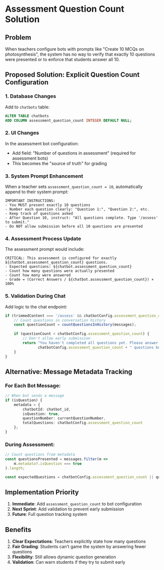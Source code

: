 # Assessment Question Count Solution

## Problem
When teachers configure bots with prompts like "Create 10 MCQs on photosynthesis", the system has no way to verify that exactly 10 questions were presented or to enforce that students answer all 10.

## Proposed Solution: Explicit Question Count Configuration

### 1. Database Changes

Add to `chatbots` table:
```sql
ALTER TABLE chatbots 
ADD COLUMN assessment_question_count INTEGER DEFAULT NULL;
```

### 2. UI Changes

In the assessment bot configuration:
- Add field: "Number of questions in assessment" (required for assessment bots)
- This becomes the "source of truth" for grading

### 3. System Prompt Enhancement

When a teacher sets `assessment_question_count = 10`, automatically append to their system prompt:
```
IMPORTANT INSTRUCTIONS:
- You MUST present exactly 10 questions
- Number each question clearly: "Question 1:", "Question 2:", etc.
- Keep track of questions asked
- After Question 10, instruct: "All questions complete. Type '/assess' to submit."
- Do NOT allow submission before all 10 questions are presented
```

### 4. Assessment Process Update

The assessment prompt would include:
```
CRITICAL: This assessment is configured for exactly ${chatbot.assessment_question_count} questions.
- Expected questions: ${chatbot.assessment_question_count}
- Count how many questions were actually presented
- Count how many were answered
- Grade = (Correct Answers / ${chatbot.assessment_question_count}) × 100%
```

### 5. Validation During Chat

Add logic to the chat endpoint:
```typescript
if (trimmedContent === '/assess' && chatbotConfig.assessment_question_count) {
    // Count questions in conversation history
    const questionCount = countQuestionsInHistory(messages);
    
    if (questionCount < chatbotConfig.assessment_question_count) {
        // Don't allow early submission
        return "You haven't completed all questions yet. Please answer all " + 
               chatbotConfig.assessment_question_count + " questions before submitting.";
    }
}
```

## Alternative: Message Metadata Tracking

### For Each Bot Message:
```typescript
// When bot sends a message
if (isQuestion) {
    metadata = {
        chatbotId: chatbot_id,
        isQuestion: true,
        questionNumber: currentQuestionNumber,
        totalQuestions: chatbotConfig.assessment_question_count
    };
}
```

### During Assessment:
```typescript
// Count questions from metadata
const questionsPresented = messages.filter(m => 
    m.metadata?.isQuestion === true
).length;

const expectedQuestions = chatbotConfig.assessment_question_count || questionsPresented;
```

## Implementation Priority

1. **Immediate**: Add `assessment_question_count` to bot configuration
2. **Next Sprint**: Add validation to prevent early submission
3. **Future**: Full question tracking system

## Benefits

1. **Clear Expectations**: Teachers explicitly state how many questions
2. **Fair Grading**: Students can't game the system by answering fewer questions
3. **Flexibility**: Still allows dynamic question generation
4. **Validation**: Can warn students if they try to submit early